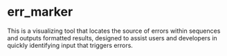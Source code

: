 # err_marker
This is a visualizing tool that locates the source of errors within sequences and outputs formatted results, designed to assist users and developers in quickly identifying input that triggers errors.
